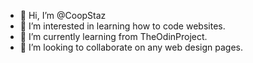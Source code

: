 - 👋 Hi, I’m @CoopStaz
- 👀 I’m interested in learning how to code websites.
- 🌱 I’m currently learning from TheOdinProject.
- 💞️ I’m looking to collaborate on any web design pages.
